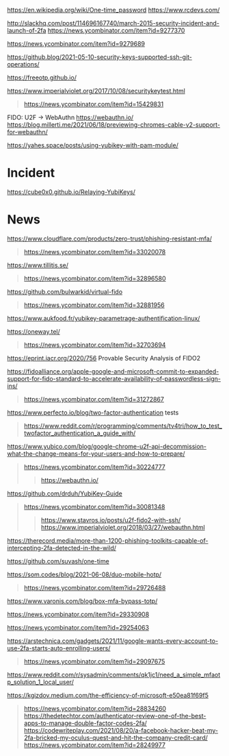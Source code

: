 https://en.wikipedia.org/wiki/One-time_password
https://www.rcdevs.com/

http://slackhq.com/post/114696167740/march-2015-security-incident-and-launch-of-2fa
https://news.ycombinator.com/item?id=9277370

https://news.ycombinator.com/item?id=9279689

https://github.blog/2021-05-10-security-keys-supported-ssh-git-operations/

https://freeotp.github.io/

https://www.imperialviolet.org/2017/10/08/securitykeytest.html
> https://news.ycombinator.com/item?id=15429831

FIDO: U2F -> WebAuthn https://webauthn.io/
https://blog.millerti.me/2021/06/18/previewing-chromes-cable-v2-support-for-webauthn/

https://yahes.space/posts/using-yubikey-with-pam-module/

# Incident

https://cube0x0.github.io/Relaying-YubiKeys/

# News
https://www.cloudflare.com/products/zero-trust/phishing-resistant-mfa/
> https://news.ycombinator.com/item?id=33020078

https://www.tillitis.se/
> https://news.ycombinator.com/item?id=32896580

https://github.com/bulwarkid/virtual-fido
> https://news.ycombinator.com/item?id=32881956

https://www.aukfood.fr/yubikey-parametrage-authentification-linux/

https://oneway.tel/
> https://news.ycombinator.com/item?id=32703694

https://eprint.iacr.org/2020/756 Provable Security Analysis of FIDO2

https://fidoalliance.org/apple-google-and-microsoft-commit-to-expanded-support-for-fido-standard-to-accelerate-availability-of-passwordless-sign-ins/
> https://news.ycombinator.com/item?id=31272867

https://www.perfecto.io/blog/two-factor-authentication tests
> https://www.reddit.com/r/programming/comments/tv4tri/how_to_test_twofactor_authentication_a_guide_with/

https://www.yubico.com/blog/google-chrome-u2f-api-decommission-what-the-change-means-for-your-users-and-how-to-prepare/
> https://news.ycombinator.com/item?id=30224777
> > https://webauthn.io/

https://github.com/drduh/YubiKey-Guide
> https://news.ycombinator.com/item?id=30081348
> > https://www.stavros.io/posts/u2f-fido2-with-ssh/
> > https://www.imperialviolet.org/2018/03/27/webauthn.html

https://therecord.media/more-than-1200-phishing-toolkits-capable-of-intercepting-2fa-detected-in-the-wild/

https://github.com/suvash/one-time

https://som.codes/blog/2021-06-08/duo-mobile-hotp/
> https://news.ycombinator.com/item?id=29726488

https://www.varonis.com/blog/box-mfa-bypass-totp/

https://news.ycombinator.com/item?id=29330908

https://news.ycombinator.com/item?id=29254063

https://arstechnica.com/gadgets/2021/11/google-wants-every-account-to-use-2fa-starts-auto-enrolling-users/
> https://news.ycombinator.com/item?id=29097675

https://www.reddit.com/r/sysadmin/comments/qk1jc1/need_a_simple_mfaotp_solution_1_local_user/

https://kgizdov.medium.com/the-efficiency-of-microsoft-e50ea81f69f5
> https://news.ycombinator.com/item?id=28834260
https://thedetechtor.com/authenticator-review-one-of-the-best-apps-to-manage-double-factor-codes-2fa/
https://codewriteplay.com/2021/08/20/a-facebook-hacker-beat-my-2fa-bricked-my-oculus-quest-and-hit-the-company-credit-card/
> https://news.ycombinator.com/item?id=28249977